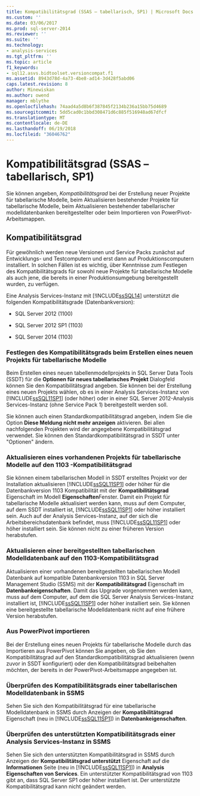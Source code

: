 ```yaml
---
title: Kompatibilitätsgrad (SSAS – tabellarisch, SP1) | Microsoft Docs
ms.custom: ''
ms.date: 03/06/2017
ms.prod: sql-server-2014
ms.reviewer: ''
ms.suite: ''
ms.technology:
- analysis-services
ms.tgt_pltfrm: ''
ms.topic: article
f1_keywords:
- sql12.asvs.bidtoolset.versioncompat.f1
ms.assetid: 8943d78d-4a73-4be8-ad14-3d428f5abd06
caps.latest.revision: 8
author: Minewiskan
ms.author: owend
manager: mblythe
ms.openlocfilehash: 74aad4a5d8b6f387845f2134b236a15bb75d4689
ms.sourcegitcommit: 5dd5cad0c1bbd308471d6c885f516948ad67dfcf
ms.translationtype: MT
ms.contentlocale: de-DE
ms.lasthandoff: 06/19/2018
ms.locfileid: "36046762"
---
```

# <a name="compatibility-level-ssas-tabular-sp1"></a>Kompatibilitätsgrad (SSAS – tabellarisch, SP1)
  Sie können angeben, *Kompatibilitätsgrad* bei der Erstellung neuer Projekte für tabellarische Modelle, beim Aktualisieren bestehender Projekte für tabellarische Modelle, beim Aktualisieren bestehender tabellarischer modelldatenbanken bereitgestellter oder beim Importieren von PowerPivot-Arbeitsmappen.  
  
## <a name="compatibility-level"></a>Kompatibilitätsgrad  
 Für gewöhnlich werden neue Versionen und Service Packs zunächst auf Entwicklungs- und Testcomputern und erst dann auf Produktionscomputern installiert. In solchen Fällen ist es wichtig, über Kenntnisse zum Festlegen des Kompatibilitätsgrads für sowohl neue Projekte für tabellarische Modelle als auch jene, die bereits in einer Produktionsumgebung bereitgestellt wurden, zu verfügen.  
  
 Eine Analysis Services-Instanz mit [!INCLUDE[ssSQL14](../../includes/sssql14-md.md)] unterstützt die folgenden Kompatibilitätsgrade (Datenbankversion):  
  
-   SQL Server 2012 (1100)  
  
-   SQL Server 2012 SP1 (1103)  
  
-   SQL Server 2014 (1103)  
  
### <a name="set-compatibility-level-when-creating-a-new-tabular-model-project"></a>Festlegen des Kompatibilitätsgrads beim Erstellen eines neuen Projekts für tabellarische Modelle  
 Beim Erstellen eines neuen tabellenmodellprojekts in SQL Server Data Tools (SSDT) für die **Optionen für neues tabellarisches Projekt** Dialogfeld können Sie den Kompatibilitätsgrad angeben. Sie können bei der Erstellung eines neuen Projekts wählen, ob es in einer Analysis Services-Instanz von [!INCLUDE[ssSQL11SP1](../../includes/sssql11sp1-md.md)] (oder höher) oder in einer SQL Server 2012-Analysis Services-Instanz (ohne Service Pack 1) bereitgestellt werden soll.  
  
 Sie können auch einen Standardkompatibilitätsgrad angeben, indem Sie die Option **Diese Meldung nicht mehr anzeigen** aktivieren. Bei allen nachfolgenden Projekten wird der angegebene Kompatibilitätsgrad verwendet. Sie können den Standardkompatibilitätsgrad in SSDT unter "Optionen" ändern.  
  
### <a name="upgrade-an-existing-tabular-model-project-to-1103-compatibility-level"></a>Aktualisieren eines vorhandenen Projekts für tabellarische Modelle auf den 1103 -Kompatibilitätsgrad  
 Sie können einem tabellarischen Modell in SSDT erstelltes Projekt vor der Installation aktualisieren [!INCLUDE[ssSQL11SP1](../../includes/sssql11sp1-md.md)] oder höher für die Datenbankversion 1103 Kompatibilität mit der **Kompatibilitätsgrad** Eigenschaft im Modell **Eigenschaften**Fenster. Damit ein Projekt für tabellarische Modelle aktualisiert werden kann, muss auf dem Computer, auf dem SSDT installiert ist, [!INCLUDE[ssSQL11SP1](../../includes/sssql11sp1-md.md)] oder höher installiert sein. Auch auf der Analysis Services-Instanz, auf der sich die Arbeitsbereichsdatenbank befindet, muss [!INCLUDE[ssSQL11SP1](../../includes/sssql11sp1-md.md)] oder höher installiert sein. Sie können nicht zu einer früheren Version herabstufen.  
  
### <a name="upgrade-a-deployed-tabular-model-database-to-1103-compatibility-level"></a>Aktualisieren einer bereitgestellten tabellarischen Modelldatenbank auf den 1103-Kompatibilitätsgrad  
 Aktualisieren einer vorhandenen bereitgestellten tabellarischen Modell Datenbank auf kompatible Datenbankversion 1103 in SQL Server Management Studio (SSMS) mit der **Kompatibilitätsgrad** Eigenschaft im **Datenbankeigenschaften**. Damit das Upgrade vorgenommen werden kann, muss auf dem Computer, auf dem die SQL Server Analysis Services-Instanz installiert ist, [!INCLUDE[ssSQL11SP1](../../includes/sssql11sp1-md.md)] oder höher installiert sein. Sie können eine bereitgestellte tabellarische Modelldatenbank nicht auf eine frühere Version herabstufen.  
  
### <a name="import-from-powerpivot"></a>Aus PowerPivot importieren  
 Bei der Erstellung eines neuen Projekts für tabellarische Modelle durch das Importieren aus PowerPivot können Sie angeben, ob Sie den Kompatibilitätsgrad auf den Standardkompatibilitätsgrad aktualisieren (wenn zuvor in SSDT konfiguriert) oder den Kompatibilitätsgrad beibehalten möchten, der bereits in der PowerPivot-Arbeitsmappe angegeben ist.  
  
### <a name="check-compatibility-level-for-a-tabular-model-database-in-ssms"></a>Überprüfen des Kompatibilitätsgrads einer tabellarischen Modelldatenbank in SSMS  
 Sehen Sie sich den Kompatibilitätsgrad für eine tabellarische Modelldatenbank in SSMS durch Anzeigen der **Kompatibilitätsgrad** Eigenschaft (neu in [!INCLUDE[ssSQL11SP1](../../includes/sssql11sp1-md.md)]) in **Datenbankeigenschaften**.  
  
### <a name="check-supported-compatibility-level-for-an-analysis-services-instance-in-ssms"></a>Überprüfen des unterstützten Kompatibilitätsgrads einer Analysis Services-Instanz in SSMS  
 Sehen Sie sich den unterstützten Kompatibilitätsgrad in SSMS durch Anzeigen der **Kompatibilitätsgrad unterstützt** Eigenschaft auf die **Informationen** Seite (neu in [!INCLUDE[ssSQL11SP1](../../includes/sssql11sp1-md.md)]) in **Analysis Eigenschaften von Services**. Ein unterstützter Kompatibilitätsgrad von 1103 gibt an, dass SQL Server SP1 oder höher installiert ist. Der unterstützte Kompatibilitätsgrad kann nicht geändert werden.  
  
  